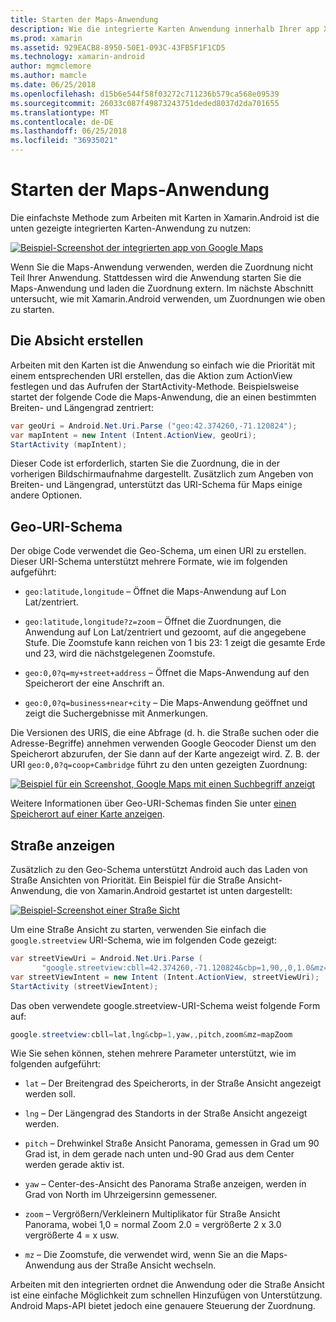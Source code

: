 ```yaml
---
title: Starten der Maps-Anwendung
description: Wie die integrierte Karten Anwendung innerhalb Ihrer app Xamarin.Android zu starten.
ms.prod: xamarin
ms.assetid: 929EACB8-8950-50E1-093C-43FB5F1F1CD5
ms.technology: xamarin-android
author: mgmclemore
ms.author: mamcle
ms.date: 06/25/2018
ms.openlocfilehash: d15b6e544f58f03272c711236b579ca568e09539
ms.sourcegitcommit: 26033c087f49873243751deded8037d2da701655
ms.translationtype: MT
ms.contentlocale: de-DE
ms.lasthandoff: 06/25/2018
ms.locfileid: "36935021"
---
```

# <a name="launching-the-maps-application"></a>Starten der Maps-Anwendung

Die einfachste Methode zum Arbeiten mit Karten in Xamarin.Android ist die unten gezeigte integrierten Karten-Anwendung zu nutzen:

[![Beispiel-Screenshot der integrierten app von Google Maps](maps-application-images/01-mapsapplication.png)](maps-application-images/01-mapsapplication.png#lightbox)

Wenn Sie die Maps-Anwendung verwenden, werden die Zuordnung nicht Teil Ihrer Anwendung. Stattdessen wird die Anwendung starten Sie die Maps-Anwendung und laden die Zuordnung extern. Im nächste Abschnitt untersucht, wie mit Xamarin.Android verwenden, um Zuordnungen wie oben zu starten.


## <a name="creating-the-intent"></a>Die Absicht erstellen

Arbeiten mit den Karten ist die Anwendung so einfach wie die Priorität mit einem entsprechenden URI erstellen, das die Aktion zum ActionView festlegen und das Aufrufen der StartActivity-Methode. Beispielsweise startet der folgende Code die Maps-Anwendung, die an einen bestimmten Breiten- und Längengrad zentriert:

```csharp
var geoUri = Android.Net.Uri.Parse ("geo:42.374260,-71.120824");
var mapIntent = new Intent (Intent.ActionView, geoUri);
StartActivity (mapIntent);
```

Dieser Code ist erforderlich, starten Sie die Zuordnung, die in der vorherigen Bildschirmaufnahme dargestellt. Zusätzlich zum Angeben von Breiten- und Längengrad, unterstützt das URI-Schema für Maps einige andere Optionen.


## <a name="geo-uri-scheme"></a>Geo-URI-Schema

Der obige Code verwendet die Geo-Schema, um einen URI zu erstellen. Dieser URI-Schema unterstützt mehrere Formate, wie im folgenden aufgeführt:

-   `geo:latitude,longitude` &ndash; Öffnet die Maps-Anwendung auf Lon Lat/zentriert. 

-   `geo:latitude,longitude?z=zoom` &ndash; Öffnet die Zuordnungen, die Anwendung auf Lon Lat/zentriert und gezoomt, auf die angegebene Stufe. Die Zoomstufe kann reichen von 1 bis 23: 1 zeigt die gesamte Erde und 23, wird die nächstgelegenen Zoomstufe.

-   `geo:0,0?q=my+street+address` &ndash; Öffnet die Maps-Anwendung auf den Speicherort der eine Anschrift an. 

-   `geo:0,0?q=business+near+city` &ndash; Die Maps-Anwendung geöffnet und zeigt die Suchergebnisse mit Anmerkungen. 


Die Versionen des URIS, die eine Abfrage (d. h. die Straße suchen oder die Adresse-Begriffe) annehmen verwenden Google Geocoder Dienst um den Speicherort abzurufen, der Sie dann auf der Karte angezeigt wird. Z. B. der URI `geo:0,0?q=coop+Cambridge` führt zu den unten gezeigten Zuordnung:

[![Beispiel für ein Screenshot, Google Maps mit einen Suchbegriff anzeigt](maps-application-images/02-mapsearch.png)](maps-application-images/02-mapsearch.png#lightbox)



Weitere Informationen über Geo-URI-Schemas finden Sie unter [einen Speicherort auf einer Karte anzeigen](http://developer.android.com/guide/components/intents-common.html#Maps).


## <a name="street-view"></a>Straße anzeigen

Zusätzlich zu den Geo-Schema unterstützt Android auch das Laden von Straße Ansichten von Priorität. Ein Beispiel für die Straße Ansicht-Anwendung, die von Xamarin.Android gestartet ist unten dargestellt:

[![Beispiel-Screenshot einer Straße Sicht](maps-application-images/03-streetview.png)](maps-application-images/03-streetview.png#lightbox)

Um eine Straße Ansicht zu starten, verwenden Sie einfach die `google.streetview` URI-Schema, wie im folgenden Code gezeigt:

```csharp
var streetViewUri = Android.Net.Uri.Parse (
       "google.streetview:cbll=42.374260,-71.120824&cbp=1,90,,0,1.0&mz=20");  
var streetViewIntent = new Intent (Intent.ActionView, streetViewUri);  
StartActivity (streetViewIntent);
```

Das oben verwendete google.streetview-URI-Schema weist folgende Form auf:

```csharp
google.streetview:cbll=lat,lng&cbp=1,yaw,,pitch,zoom&mz=mapZoom
```

Wie Sie sehen können, stehen mehrere Parameter unterstützt, wie im folgenden aufgeführt:

-   `lat` &ndash; Der Breitengrad des Speicherorts, in der Straße Ansicht angezeigt werden soll.

-   `lng` &ndash; Der Längengrad des Standorts in der Straße Ansicht angezeigt werden.

-   `pitch` &ndash; Drehwinkel Straße Ansicht Panorama, gemessen in Grad um 90 Grad ist, in dem gerade nach unten und-90 Grad aus dem Center werden gerade aktiv ist.

-   `yaw` &ndash; Center-des-Ansicht des Panorama Straße anzeigen, werden in Grad von North im Uhrzeigersinn gemessener.

-   `zoom` &ndash; Vergrößern/Verkleinern Multiplikator für Straße Ansicht Panorama, wobei 1,0 = normal Zoom 2.0 = vergrößerte 2 x 3.0 vergrößerte 4 = x usw.

-   `mz` &ndash; Die Zoomstufe, die verwendet wird, wenn Sie an die Maps-Anwendung aus der Straße Ansicht wechseln.


Arbeiten mit den integrierten ordnet die Anwendung oder die Straße Ansicht ist eine einfache Möglichkeit zum schnellen Hinzufügen von Unterstützung. Android Maps-API bietet jedoch eine genauere Steuerung der Zuordnung.
